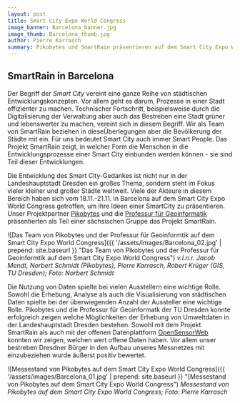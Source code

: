 ```yaml
---
layout: post
title: Smart City Expo World Congress
image_banner: Barcelona_banner.jpg
image_thumb: Barcelona_thumb.jpg
author: Pierre Karrasch
summary: Pikobytes und SmartRain präsentieren auf dem Smart City Expo World Congress
---
```


## SmartRain in Barcelona

Der Begriff der *Smart City* vereint eine ganze Reihe von städtischen Entwicklungskonzepten. Vor allem geht es darum, Prozesse in einer Stadt effizienter zu machen. Technischer Fortschritt, beispielsweise durch die Digitalisierung der Verwaltung aber auch das Bestreben eine Stadt grüner und lebenswerter zu machen, vereint sich in diesem Begriff. Wir als Team von SmartRain beziehen in dieseÜberlegungen aber die Bevölkerung der Städte mit ein. Für uns bedeutet Smart City auch immer Smart People. Das Projekt SmartRain zeigt, in welcher Form die Menschen in die Entwicklungsprozesse einer Smart City einbunden werden können - sie sind Teil dieser Entwicklungen.

Die Entwicklung des Smart City-Gedankes ist nicht nur in der Landeshauptstadt Dresden ein großes Thema, sondern steht im Fokus vieler kleiner und großer Städte weltweit. Viele der Akteure in diesem Bereich haben sich vom 18.11.-21.11. in Barcelona auf dem Smart City Expo World Congress getroffen, um ihre Ideen einer SmartCity zu präsentieren. Unser Projektpartner [Pikobytes](https://pikobytes.de/) und die [Professur für Geoinformatik](https://tu-dresden.de/bu/umwelt/geo/geoinformatik) präsentierten als Teil einer sächsischen Gruppe das Projekt SmartRain.

![Das Team von Pikobytes und der Professur für Geoinformtik auf dem Smart City Expo World Congress]({{ '/assets/images/Barcelona_02.jpg' | prepend: site.baseurl }} "Das Team von Pikobytes und der Professur für Geoinformtik auf dem Smart City Expo World Congress")
*v.l.n.r. Jacob Mendt, Norbert Schmidt (Pikobytes), Pierre Karrasch, Robert Krüger (GIS, TU Dresden); Foto: Norbert Schmidt*

Die Nutzung von Daten spielte bei vielen Ausstellern eine wichtige Rolle. Sowohl die Erhebung, Analyse als auch die Visualisierung von städtischen Daten spielte bei der überwiegenden Anzahl der Aussteller eine wichtige Rolle. Pikobytes und die Professur für Geoinformatk der TU Dresden konnte erfolgreich zeigen welche Möglichkeiten der Erhebung von Umweltdaten in der Landeshauptstadt Dresden bestehen. Sowohl mit dem Projekt SmartRain als auch mit der offenen Datenplattform [OpenSensorWeb](https://opensensorweb.de/#/search?c=13.69160496924735%2C51.063892806221446&z=11.08812907784014) konnten wir zeigen, welchen wert offene Daten haben. Vor allem unser bestreben Dresdner Bürger in den Aufbau unseres Messnetzes mit einzubeziehen wurde äußerst positiv bewertet.

![Messestand von Pikobytes auf dem Smart City Expo World Congress]({{ '/assets/images/Barcelona_01.jpg' | prepend: site.baseurl }} "[Messestand von Pikobytes auf dem Smart City Expo World Congress")
*Messestand von Pikobytes auf dem Smart City Expo World Congress; Foto: Pierre Karrasch*










